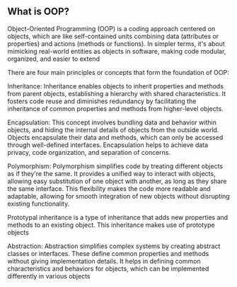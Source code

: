 ## What is OOP?
Object-Oriented Programming (OOP) is a coding approach centered on objects, which are like self-contained units combining data (attributes or properties) and actions (methods or functions). In simpler terms, it's about mimicking real-world entities as objects in software, making code modular, organized, and easier to extend

There are four main principles or concepts that form the foundation of OOP:

 Inheritance: Inheritance enables objects to inherit properties and methods from parent objects, establishing a hierarchy with shared characteristics. It fosters code reuse and diminishes  redundancy by facilitating the inheritance of common properties and methods from higher-level objects.

 Encapsulation: This concept involves bundling data and behavior within objects, and hiding the internal details of objects from the outside world. Objects encapsulate their data and methods, 
 which can only be accessed through well-defined interfaces. Encapsulation helps to achieve data privacy, code organization, and separation of concerns.

Polymorphism: Polymorphism simplifies code by treating different objects as if they're the same. It provides a unified way to interact with objects, allowing easy substitution of one object with another, as long as they share the same interface. This flexibility makes the code more readable and adaptable, allowing for smooth integration of new objects without disrupting existing functionality.

Prototypal inheritance is a type of inheritance that adds new properties and methods to an existing object. This inheritance makes use of prototype objects 

Abstraction: Abstraction simplifies complex systems by creating abstract classes or interfaces. These define common properties and methods without giving implementation details. It helps in defining common characteristics and behaviors for objects, which can be implemented differently in various objects

